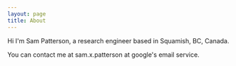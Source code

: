 ```yaml
---
layout: page
title: About
---
```

Hi I'm Sam Patterson, a research engineer based in Squamish, BC, Canada. 

You can contact me at sam.x.patterson at google's email service.

